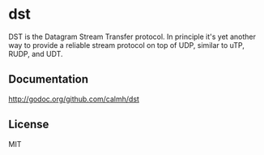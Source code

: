 dst
===

DST is the Datagram Stream Transfer protocol. In principle it's yet
another way to provide a reliable stream protocol on top of UDP, similar
to uTP, RUDP, and UDT.

Documentation
-------------

http://godoc.org/github.com/calmh/dst

License
-------

MIT

